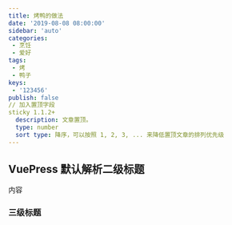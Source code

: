 ```yaml
---
title: 烤鸭的做法
date: '2019-08-08 08:00:00'
sidebar: 'auto'
categories:
 - 烹饪
 - 爱好
tags:
 - 烤
 - 鸭子
keys:
 - '123456'
publish: false
// 加入置顶字段
sticky 1.1.2+
  description: 文章置顶。
  type: number
  sort type: 降序，可以按照 1, 2, 3, ... 来降低置顶文章的排列优先级
---
```



## VuePress 默认解析二级标题
内容

### 三级标题